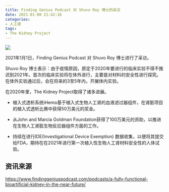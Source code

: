 ```yaml
---
title: Finding Genius Podcast 对 Shuvo Roy 博士的采访
date: 2021-01-08 21:42:16
categories:
- 人工肾
tags:
- The Kidney Project
---
```


![](shuvo-roy.jpg)

2021年1月1日，Finding Genius Podcast 对 Shuvo Roy 博士进行了采访。

Shuvo Roy 博士表示：由于疫情原因，原定于2020年要进行的临床实验不得不推迟到2021年。首次的临床实验将在体外进行，主要是对材料的安全性进行探究。在体外实验通过后，会在将来的3至5年内，开展体内实验。

<!-- more -->

在2020年里，The Kidney Project取得了诸多进展。


* 植入式透析系统iHemo基于植入式生物人工肾的血液滤过器组件，在肾脏项目的植入式透析比赛中获得50万美元的奖金。


* 从John and Marcia Goldman Foundation获得了100万美元的资助，以推进在生物人工肾脏生物反应器组件方面的工作。


* 持续在进行IDE(Investigational Device Exemption) 数据收集，以便将其提交给FDA，期待在在2021年进行第一次植入性生物人工肾材料安全性的人体试验。

## 资讯来源

https://www.findinggeniuspodcast.com/podcasts/a-fully-functional-bioartificial-kidney-in-the-near-future/
